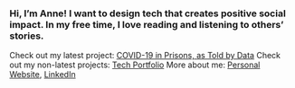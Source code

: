 ### Hi, I’m Anne! I want to design tech that creates positive social impact. In my free time, I love reading and listening to others’ stories.

Check out my latest project: [COVID-19 in Prisons, as Told by Data](covid-prisons.herokuapp.com)
Check out my non-latest projects: [Tech Portfolio](http://airtable.com/shrjpRlu09GBg6ivf)
More about me: [Personal Website](fibanneacci.github.io), [LinkedIn](linkedin.com/fibanneacci)


<!--
**fibanneacci/fibanneacci** is a ✨ _special_ ✨ repository because its `README.md` (this file) appears on your GitHub profile.

Here are some ideas to get you started:

- 🔭 I’m currently working on ...
- 🌱 I’m currently learning ...
- 👯 I’m looking to collaborate on ...
- 🤔 I’m looking for help with ...
- 💬 Ask me about ...
- 📫 How to reach me: ...
- 😄 Pronouns: ...
- ⚡ Fun fact: ...
-->
